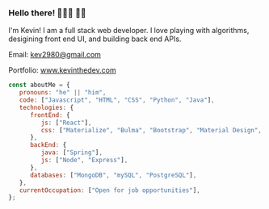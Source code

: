### Hello there! 👨🏻‍💻 👋🏽

I'm Kevin! I am a full stack web developer. I love playing with algorithms, desigining front end UI, and building back end APIs. 

Email: kev2980@gmail.com

Portfolio: www.kevinthedev.com

```javascript
const aboutMe = {
   pronouns: "he" || "him",
   code: ["Javascript", "HTML", "CSS", "Python", "Java"],
   technologies: {
      frontEnd: {
         js: ["React"],
         css: ["Materialize", "Bulma", "Bootstrap", "Material Design", "Semantic UI", "SASS", "LESS", "Styled-Components"]
      },
      backEnd: {
         java: ["Spring"],
         js: ["Node", "Express"],
      },
      databases: ["MongoDB", "mySQL", "PostgreSQL"],
   },
   currentOccupation: ["Open for job opportunities"],
};
```

